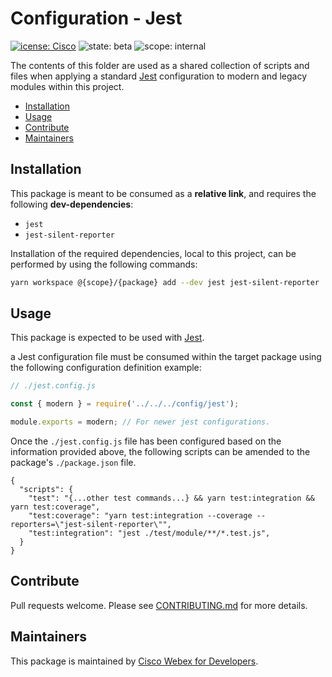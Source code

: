 # Configuration - Jest

[![icense: Cisco](https://img.shields.io/badge/License-Cisco-blueviolet?style=flat-square)](https://github.com/webex/webex-js-sdk/blob/master/LICENSE)
![state: beta](https://img.shields.io/badge/State\-Beta-blue?style=flat-square)
![scope: internal](https://img.shields.io/badge/Scope-Internal-red?style=flat-square)

The contents of this folder are used as a shared collection of scripts and files when applying a standard [Jest](https://jestjs.io/) configuration to modern and legacy modules within this project.

* [Installation](#installation)
* [Usage](#usage)
* [Contribute](#contribute)
* [Maintainers](#maintainers)

## Installation

This package is meant to be consumed as a **relative link**, and requires the following **dev-dependencies**:

* `jest`
* `jest-silent-reporter`

Installation of the required dependencies, local to this project, can be performed by using the following commands:

```bash
yarn workspace @{scope}/{package} add --dev jest jest-silent-reporter
```

## Usage

This package is expected to be used with [Jest](https://jestjs.io/).

a Jest configuration file must be consumed within the target package using the following configuration definition example:

```js
// ./jest.config.js

const { modern } = require('../../../config/jest');

module.exports = modern; // For newer jest configurations.
```

Once the `./jest.config.js` file has been configured based on the information provided above, the following scripts can be amended to the package's `./package.json` file.

```jsonc
{
  "scripts": {
    "test": "{...other test commands...} && yarn test:integration && yarn test:coverage",
    "test:coverage": "yarn test:integration --coverage --reporters=\"jest-silent-reporter\"",
    "test:integration": "jest ./test/module/**/*.test.js",
  }
}
```

## Contribute

Pull requests welcome. Please see [CONTRIBUTING.md](https://github.com/webex/webex-js-sdk/blob/master/CONTRIBUTING.md) for more details.

## Maintainers

This package is maintained by [Cisco Webex for Developers](https://developer.webex.com/).

